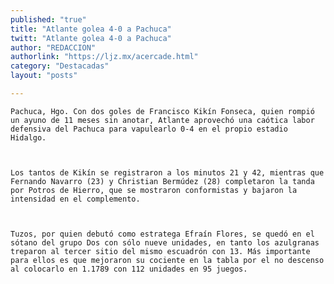```yaml
---
published: "true"
title: "Atlante golea 4-0 a Pachuca"
twitt: "Atlante golea 4-0 a Pachuca"
author: "REDACCION"
authorlink: "https://ljz.mx/acercade.html"
category: "Destacadas"
layout: "posts"

---
```



  
    Pachuca, Hgo. Con dos goles de Francisco Kikín Fonseca, quien rompió un ayuno de 11 meses sin anotar, Atlante aprovechó una caótica labor defensiva del Pachuca para vapulearlo 0-4 en el propio estadio Hidalgo.
  
  
  
    Los tantos de Kikín se registraron a los minutos 21 y 42, mientras que Fernando Navarro (23) y Christian Bermúdez (28) completaron la tanda por Potros de Hierro, que se mostraron conformistas y bajaron la intensidad en el complemento.
  
  
  
    Tuzos, por quien debutó como estratega Efraín Flores, se quedó en el sótano del grupo Dos con sólo nueve unidades, en tanto los azulgranas treparon al tercer sitio del mismo escuadrón con 13. Más importante para ellos es que mejoraron su cociente en la tabla por el no descenso al colocarlo en 1.1789 con 112 unidades en 95 juegos.
  

